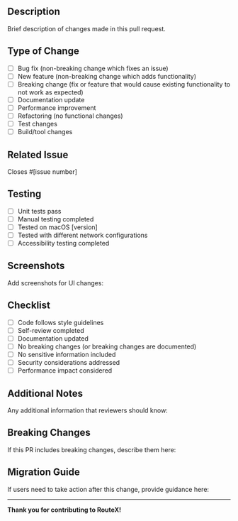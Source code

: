 ## Description
Brief description of changes made in this pull request.

## Type of Change
- [ ] Bug fix (non-breaking change which fixes an issue)
- [ ] New feature (non-breaking change which adds functionality)
- [ ] Breaking change (fix or feature that would cause existing functionality to not work as expected)
- [ ] Documentation update
- [ ] Performance improvement
- [ ] Refactoring (no functional changes)
- [ ] Test changes
- [ ] Build/tool changes

## Related Issue
Closes #[issue number]

## Testing
- [ ] Unit tests pass
- [ ] Manual testing completed
- [ ] Tested on macOS [version]
- [ ] Tested with different network configurations
- [ ] Accessibility testing completed

## Screenshots
Add screenshots for UI changes:

## Checklist
- [ ] Code follows style guidelines
- [ ] Self-review completed
- [ ] Documentation updated
- [ ] No breaking changes (or breaking changes are documented)
- [ ] No sensitive information included
- [ ] Security considerations addressed
- [ ] Performance impact considered

## Additional Notes
Any additional information that reviewers should know:

## Breaking Changes
If this PR includes breaking changes, describe them here:

## Migration Guide
If users need to take action after this change, provide guidance here:

---

**Thank you for contributing to RouteX!** 